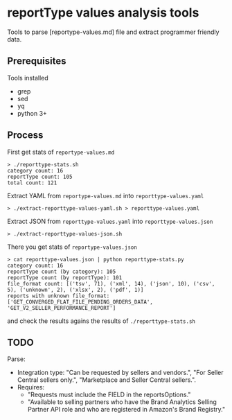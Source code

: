 # reportType values analysis tools

Tools to parse [reportype-values.md] file and extract programmer friendly data.

## Prerequisites

Tools installed

* grep
* sed
* yq
* python 3+

## Process

First get stats of `reportype-values.md`

    > ./reporttype-stats.sh
    category count: 16
    reportType count: 105
    total count: 121

Extract YAML from `reportype-values.md` into `reporttype-values.yaml`

    > ./extract-reporttype-values-yaml.sh > reporttype-values.yaml

Extract JSON from `reporttype-values.yaml` into `reporttype-values.json`

    > ./extract-reporttype-values-json.sh

There you get stats of `reportype-values.json`

    > cat reporttype-values.json | python reporttype-stats.py
    category count: 16
    reportType count (by category): 105
    reportType count (by reportType): 101
    file_format count: [('tsv', 71), ('xml', 14), ('json', 10), ('csv', 5), ('unknown', 2), ('xlsx', 2), ('pdf', 1)]
    reports with unknown file_format:  ['GET_CONVERGED_FLAT_FILE_PENDING_ORDERS_DATA', 'GET_V2_SELLER_PERFORMANCE_REPORT']

and check the results agains the results of `./reporttype-stats.sh`

## TODO

Parse:

* Integration type: "Can be requested by sellers and vendors.", "For Seller Central sellers only.", "Marketplace and Seller Central sellers.".
* Requires:
  * "Requests must include the FIELD in the reportsOptions."
  * "Available to selling partners who have the Brand Analytics Selling Partner API role and who are registered in Amazon's Brand Registry."
